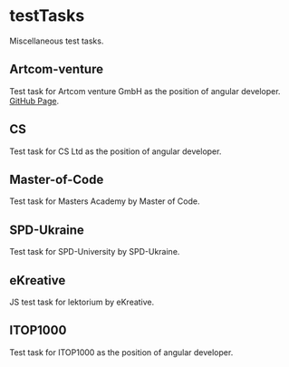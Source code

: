 # testTasks
Miscellaneous test tasks.

## Artcom-venture
Test task for Artcom venture GmbH as the position of angular developer.
[GitHub Page]([https://www.youtube.com/watch?v=jU88mLuLWlk](https://andriistoliarov.github.io/testTasks/Artcom-venture/products/dist/products/index.html)).

## CS
Test task for CS Ltd as the position of angular developer.

## Master-of-Code
Test task for Masters Academy by Master of Code.

## SPD-Ukraine
Test task for SPD-University by SPD-Ukraine.

## eKreative
JS test task for lektorium by eKreative.

## ITOP1000
Test task for ITOP1000 as the position of angular developer.
